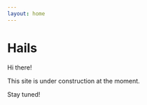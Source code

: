 ```yaml
---
layout: home
---
```

# Hails

Hi there! 

This site is under construction at the moment.

Stay tuned!
